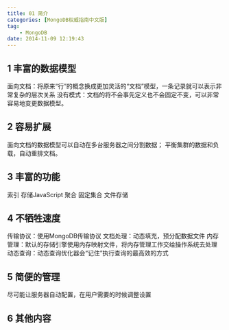```yaml
---
title: 01 简介
categories: [MongoDB权威指南中文版]
tag:
    - MongoDB
date: 2014-11-09 12:19:43
---
```


## 1 丰富的数据模型
面向文档：将原来“行”的概念换成更加灵活的“文档”模型，一条记录就可以表示非常复杂的层次关系
没有模式：文档的将不会事先定义也不会固定不变，可以非常容易地变更数据模型。

## 2 容易扩展
面向文档的数据模型可以自动在多台服务器之间分割数据；
平衡集群的数据和负载，自动重排文档。

## 3 丰富的功能
索引
存储JavaScript
聚合
固定集合
文件存储

## 4 不牺牲速度
传输协议：使用MongoDB传输协议
文档处理：动态填充，预分配数据文件
内存管理：默认的存储引擎使用内存映射文件，将内存管理工作交给操作系统去处理
动态查询：动态查询优化器会“记住”执行查询的最高效的方式

## 5 简便的管理
尽可能让服务器自动配置，在用户需要的时候调整设置

## 6 其他内容
